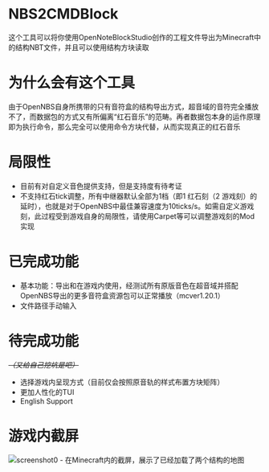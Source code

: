 # NBS2CMDBlock
这个工具可以将你使用OpenNoteBlockStudio创作的工程文件导出为Minecraft中的结构NBT文件，并且可以使用结构方块读取

# 为什么会有这个工具
由于OpenNBS自身所携带的只有音符盒的结构导出方式，超音域的音符完全播放不了，而数据包的方式又有所偏离“红石音乐”的范畴。再者数据包本身的运作原理即为执行命令，那么完全可以使用命令方块代替，从而实现真正的红石音乐

# 局限性
- 目前有对自定义音色提供支持，但是支持度有待考证
- 不支持红石tick调整，所有中继器默认全部为1档（即1 红石刻（2 游戏刻）的延时），也就是对于OpenNBS中最佳兼容速度为10ticks/s。如需自定义游戏刻，此过程受到游戏自身的局限性，请使用Carpet等可以调整游戏刻的Mod实现

# 已完成功能
- 基本功能：导出和在游戏内使用，经测试所有原版音色在超音域并搭配OpenNBS导出的更多音符盒资源包可以正常播放（mcver1.20.1）
- 文件路径手动输入

# 待完成功能
*~~（又给自己挖坑是吧）~~*
- 选择游戏内呈现方式（目前仅会按照原音轨的样式布置方块矩阵）
- 更加人性化的TUI
- English Support

# 游戏内截屏
![screenshot0 - 在Minecraft内的截屏，展示了已经加载了两个结构的地图](./screenshot0.png)